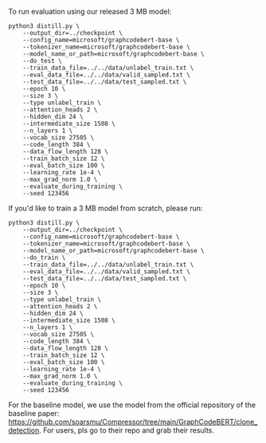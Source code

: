 
To run evaluation using our released 3 MB model:
```
python3 distill.py \
    --output_dir=../checkpoint \
    --config_name=microsoft/graphcodebert-base \
    --tokenizer_name=microsoft/graphcodebert-base \
    --model_name_or_path=microsoft/graphcodebert-base \
    --do_test \
    --train_data_file=../../data/unlabel_train.txt \
    --eval_data_file=../../data/valid_sampled.txt \
    --test_data_file=../../data/test_sampled.txt \
    --epoch 10 \
    --size 3 \
    --type unlabel_train \
    --attention_heads 2 \
    --hidden_dim 24 \
    --intermediate_size 1508 \
    --n_layers 1 \
    --vocab_size 27505 \
    --code_length 384 \
    --data_flow_length 128 \
    --train_batch_size 12 \
    --eval_batch_size 100 \
    --learning_rate 1e-4 \
    --max_grad_norm 1.0 \
    --evaluate_during_training \
    --seed 123456
```
If you'd like to train a 3 MB model from scratch, please run:
```
python3 distill.py \
    --output_dir=../checkpoint \
    --config_name=microsoft/graphcodebert-base \
    --tokenizer_name=microsoft/graphcodebert-base \
    --model_name_or_path=microsoft/graphcodebert-base \
    --do_train \
    --train_data_file=../../data/unlabel_train.txt \
    --eval_data_file=../../data/valid_sampled.txt \
    --test_data_file=../../data/test_sampled.txt \
    --epoch 10 \
    --size 3 \
    --type unlabel_train \
    --attention_heads 2 \
    --hidden_dim 24 \
    --intermediate_size 1508 \
    --n_layers 1 \
    --vocab_size 27505 \
    --code_length 384 \
    --data_flow_length 128 \
    --train_batch_size 12 \
    --eval_batch_size 100 \
    --learning_rate 1e-4 \
    --max_grad_norm 1.0 \
    --evaluate_during_training \
    --seed 123456
```

For the baseline model, we use the model from the official repository of the baseline paper:
https://github.com/soarsmu/Compressor/tree/main/GraphCodeBERT/clone_detection. For users, pls go to their repo and grab their results.